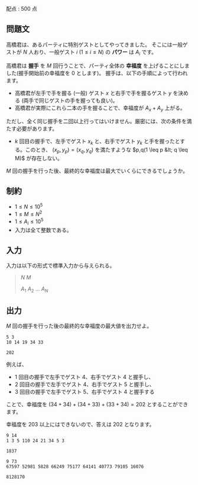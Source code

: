 配点 : $500$ 点

## 問題文

高橋君は、あるパーティに特別ゲストとしてやってきました。
そこには一般ゲストが $N$ 人おり、一般ゲスト $i$ $(1 \leq i \leq N)$ の **パワー** は $A_i$ です。

高橋君は **握手** を $M$ 回行うことで、パーティ全体の **幸福度** を上げることにしました(握手開始前の幸福度を $0$ とします)。
握手は、以下の手順によって行われます。

- 高橋君が左手で手を握る (一般) ゲスト $x$ と右手で手を握るゲスト $y$ を決める (両手で同じゲストの手を握っても良い)。
- 高橋君が実際にこれら二本の手を握ることで、幸福度が $A_x+A_y$ 上がる。

ただし、全く同じ握手を二回以上行ってはいけません。厳密には、次の条件を満たす必要があります。

- $k$ 回目の握手で、左手でゲスト $x_k$ と、右手でゲスト $y_k$ と手を握ったとする。このとき、 $(x_p,y_p)=(x_q,y_q)$ を満たすような $p,q(1 \leq p &lt; q \leq M)$ が存在しない。

$M$ 回の握手を行った後、最終的な幸福度は最大でいくらにできるでしょうか。

## 制約

- $1 \leq N \leq 10^5$
- $1 \leq M \leq N^2$
- $1 \leq A_i \leq 10^5$
- 入力は全て整数である。

## 入力

入力は以下の形式で標準入力から与えられる。

> $N$ $M$
> 
> $A_1$ $A_2$ $...$ $A_N$

## 出力

$M$ 回の握手を行った後の最終的な幸福度の最大値を出力せよ。

```input1
5 3
10 14 19 34 33
```

```output1
202
```

例えば、

- $1$ 回目の握手で左手でゲスト $4$、右手でゲスト $4$ と握手し、
- $2$ 回目の握手で左手でゲスト $4$、右手でゲスト $5$ と握手し、
- $3$ 回目の握手で左手でゲスト $5$、右手でゲスト $4$ と握手する

ことで、幸福度を $(34+34)+(34+33)+(33+34)=202$ とすることができます。

幸福度を $203$ 以上にはできないので、答えは $202$ となります。

```input2
9 14
1 3 5 110 24 21 34 5 3
```

```output2
1837
```

```input3
9 73
67597 52981 5828 66249 75177 64141 40773 79105 16076
```

```output3
8128170
```